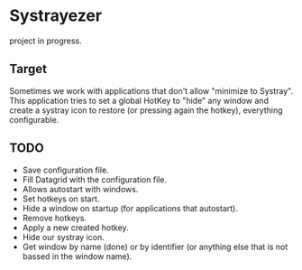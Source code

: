 # Systrayezer

project in progress.

## Target

Sometimes we work with applications that don't allow "minimize to Systray". This application tries to set a global HotKey to "hide" any window and create a systray icon to restore (or pressing again the hotkey), everything configurable.

## TODO

- Save configuration file.
- Fill Datagrid with the configuration file.
- Allows autostart with windows.
- Set hotkeys on start.
- Hide a window on startup (for applications that autostart).
- Remove hotkeys.
- Apply a new created hotkey.
- Hide our systray icon.
- Get window by name (done) or by identifier (or anything else that is not bassed in the window name).
